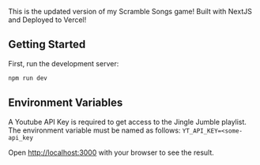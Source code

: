This is the updated version of my Scramble Songs game! 
Built with NextJS and Deployed to Vercel!

## Getting Started

First, run the development server:

```bash
npm run dev
```

## Environment Variables

A Youtube API Key is required to get access to the Jingle Jumble playlist.
The environment variable must be named as follows:
`YT_API_KEY=<some-api_key`

Open [http://localhost:3000](http://localhost:3000) with your browser to see the result.
